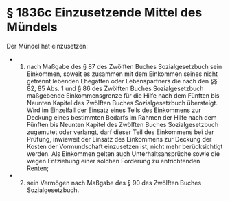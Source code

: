 # § 1836c Einzusetzende Mittel des Mündels
Der Mündel hat einzusetzen:
* 1. nach Maßgabe des § 87 des Zwölften Buches Sozialgesetzbuch sein Einkommen, soweit es zusammen mit dem Einkommen seines nicht getrennt lebenden Ehegatten oder Lebenspartners die nach den §§ 82, 85 Abs. 1 und § 86 des Zwölften Buches Sozialgesetzbuch maßgebende Einkommensgrenze für die Hilfe nach dem Fünften bis Neunten Kapitel des Zwölften Buches Sozialgesetzbuch übersteigt. Wird im Einzelfall der Einsatz eines Teils des Einkommens zur Deckung eines bestimmten Bedarfs im Rahmen der Hilfe nach dem Fünften bis Neunten Kapitel des Zwölften Buches Sozialgesetzbuch zugemutet oder verlangt, darf dieser Teil des Einkommens bei der Prüfung, inwieweit der Einsatz des Einkommens zur Deckung der Kosten der Vormundschaft einzusetzen ist, nicht mehr berücksichtigt werden. Als Einkommen gelten auch Unterhaltsansprüche sowie die wegen Entziehung einer solchen Forderung zu entrichtenden Renten;
* 2. sein Vermögen nach Maßgabe des § 90 des Zwölften Buches Sozialgesetzbuch.
